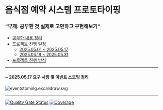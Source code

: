 # 음식점 예약 시스템 프로토타이핑
### <q>부제: 공부한 것 실제로 고민하고 구현해보기</q>

- [공부한 내용 정리](https://newkayak12.github.io/2025/05/09/rollup-2025-01.firstHalf.html)
- 프로젝트 진행 일정
  - [2025.05.01 ~ 2025.05.17](https://github.com/users/newkayak12/projects/2)
  - [2025.05.18 ~ 2025.05.31](https://github.com/users/newkayak12/projects/3)
- [프로젝트 진행 방식](/.github/PROJECT.md)

---
#### ~ 2025.05.17 요구 사항 및 이벤트 스토밍 정리
![eventstoming.excalidraw.svg](img/eventStorming.excalidraw.svg)


------
[![Quality Gate Status](https://sonarcloud.io/api/project_badges/measure?project=newkayak12_prototype-reservation-system&metric=alert_status)](https://sonarcloud.io/summary/new_code?id=newkayak12_prototype-reservation-system)
[![Coverage](https://img.shields.io/codecov/c/github/newkayak12/prototype-reservation-system/master?style=flat)](https://app.codecov.io/gh/newkayak12/prototype-reservation-system)
